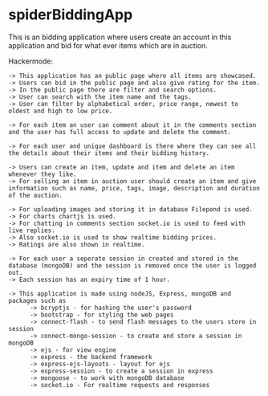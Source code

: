 # spiderBiddingApp

This is an bidding application where users create an account in this application and bid for what ever items which are in auction.


Hackermode:

    -> This application has an public page where all items are showcased.
    -> Users can bid in the public page and also give rating for the item.
    -> In the public page there are filter and search options.
    -> User can search with the item name and the tags.
    -> User can filter by alphabetical order, price range, newest to oldest and high to low price.

    -> For each item an user can comment about it in the comments section and the user has full access to update and delete the comment.

    -> For each user and unique dashboard is there where they can see all the details about their items and their bidding history.

    -> Users can create an item, update and item and delete an item whenever they like.
    -> For selling an item in auction user should create an item and give information such as name, price, tags, image, description and duration of the auction.

    -> For uploading images and storing it in database Filepond is used.
    -> For charts chartjs is used.
    -> For chatting in comments section socket.io is used to feed with live replies.
    -> Also socket.io is used to show realtime bidding prices.
    -> Ratings are also shown in realtime.

    -> For each user a seperate session in created and stored in the database (mongoDB) and the session is removed once the user is logged out.
    -> Each session has an expiry time of 1 hour.

    -> This application is made using nodeJS, Express, mongoDB and packages such as
          -> bcryptjs - for hashing the user's password
          -> bootstrap - for styling the web pages
          -> connect-flash - to send flash messages to the users store in session
          -> connect-mongo-session - to create and store a session in mongoDB
          -> ejs - for view engine
          -> express - the backend framework
          -> express-ejs-layouts - layout for ejs
          -> express-session - to create a session in express
          -> mongoose - to work with mongoDB database
          -> socket.io - For realtime requests and responses
